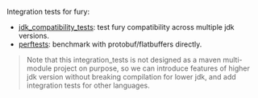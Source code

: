 Integration tests for fury:
- [jdk_compatibility_tests](jdk_compatibility_tests): test fury compatibility across multiple jdk versions.
- [perftests](perftests): benchmark with protobuf/flatbuffers directly.

> Note that this integration_tests is not designed as a maven multi-module project on purpose, so we can introduce features of higher jdk version without breaking compilation for lower jdk, and add integration tests for other languages.
